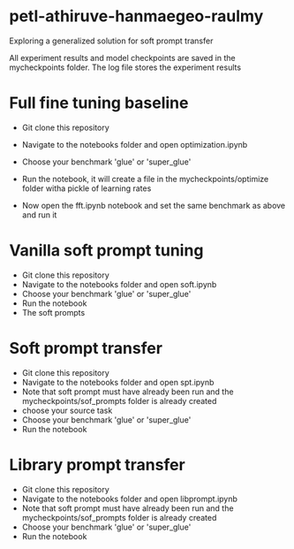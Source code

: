 # petl-athiruve-hanmaegeo-raulmy
Exploring a generalized solution for soft prompt transfer

All experiment results and model checkpoints are saved in the mycheckpoints folder. The log file stores the experiment results

# Full fine tuning baseline
- Git clone this repository

- Navigate to the notebooks folder and open optimization.ipynb
- Choose your benchmark 'glue' or 'super_glue'
- Run the notebook, it will create a file in the mycheckpoints/optimize folder witha  pickle of learning rates
- Now open the fft.ipynb notebook and set the same benchmark as above and run it

# Vanilla soft prompt tuning
- Git clone this repository
- Navigate to the notebooks folder and open soft.ipynb
- Choose your benchmark 'glue' or 'super_glue'
- Run the notebook
- The soft prompts 

# Soft prompt transfer
- Git clone this repository
- Navigate to the notebooks folder and open spt.ipynb
- Note that soft prompt must have already been run and the mycheckpoints/sof_prompts folder is already created
- choose your source task 
- Choose your benchmark 'glue' or 'super_glue'
- Run the notebook

# Library prompt transfer
- Git clone this repository
- Navigate to the notebooks folder and open libprompt.ipynb
- Note that soft prompt must have already been run and the mycheckpoints/sof_prompts folder is already created
- Choose your benchmark 'glue' or 'super_glue'
- Run the notebook